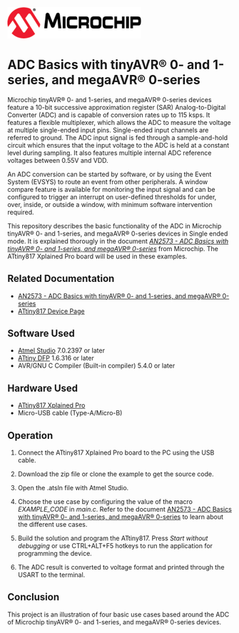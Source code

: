 <!-- Please do not change this html logo with link -->
<a href="https://www.microchip.com" rel="nofollow"><img src="images/microchip.png" alt="MCHP" width="300"/></a>

# ADC Basics with tinyAVR® 0- and 1-series, and megaAVR® 0-series

Microchip tinyAVR® 0- and 1-series, and megaAVR® 0-series devices feature a 10-bit successive approximation register (SAR) Analog-to-Digital Converter (ADC) and is capable of conversion rates up to 115 ksps. It features a flexible multiplexer, which allows the ADC to measure the voltage at multiple single-ended input pins. Single-ended input channels are referred to ground. The ADC input signal is fed through a sample-and-hold circuit which ensures that the input voltage to the ADC is held at a constant level during sampling. It also features multiple internal ADC reference voltages between 0.55V and VDD.

An ADC conversion can be started by software, or by using the Event System (EVSYS) to route an event from other peripherals. A window compare feature is available for monitoring the input signal and can be configured to trigger an interrupt on user-defined thresholds for under, over, inside, or outside a window, with minimum software intervention required.

This repository describes the basic functionality of the ADC in Microchip tinyAVR® 0- and 1-series, and megaAVR®  0-series devices in Single ended mode. It is explained thorougly in the document [*AN2573 - ADC Basics with tinyAVR® 0- and 1-series, and megaAVR® 0-series*](https://www.microchip.com/DS00002573) from Microchip. The ATtiny817 Xplained Pro board will be used in these examples.

## Related Documentation

- [AN2573 - ADC Basics with tinyAVR® 0- and 1-series, and megaAVR® 0-series](https://www.microchip.com/DS00002573)
- [ATtiny817 Device Page](https://www.microchip.com/wwwproducts/en/ATtiny817)

## Software Used

- [Atmel Studio](https://www.microchip.com/mplab/avr-support/atmel-studio-7) 7.0.2397 or later
- [ATtiny DFP](http://packs.download.atmel.com/) 1.6.316 or later
- AVR/GNU C Compiler (Built-in compiler) 5.4.0 or later


## Hardware Used

- [ATtiny817 Xplained Pro](https://www.microchip.com/DevelopmentTools/ProductDetails/attiny817-xpro)
- Micro-USB cable (Type-A/Micro-B)


## Operation

1. Connect the ATtiny817 Xplained Pro board to the PC using the USB cable.

2. Download the zip file or clone the example to get the source code.

3. Open the .atsln file with Atmel Studio.

4. Choose the use case by configuring the value of the macro *EXAMPLE_CODE* in *main.c*. Refer to the document [AN2573 - ADC Basics with tinyAVR® 0- and 1-series, and megaAVR® 0-series](https://www.microchip.com/DS00002573) to learn about the different use cases.

5. Build the solution and program the ATtiny817. Press *Start without debugging* or use CTRL+ALT+F5 hotkeys to run the application for programming the device.

6. The ADC result is converted to voltage format and printed through the USART to the terminal.

## Conclusion

This project is an illustration of four basic use cases based around the ADC of Microchip tinyAVR® 0- and 1-series, and megaAVR®  0-series devices.

